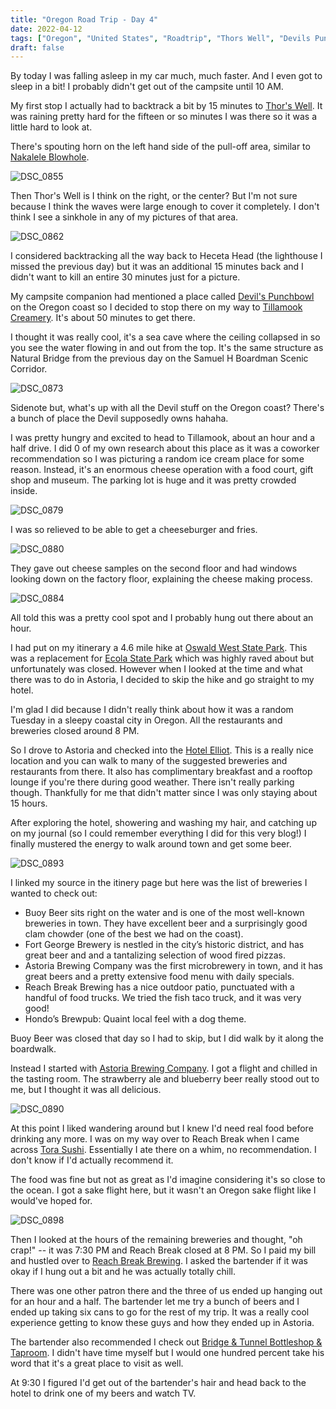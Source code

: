 ```yaml
---
title: "Oregon Road Trip - Day 4"
date: 2022-04-12
tags: ["Oregon", "United States", "Roadtrip", "Thors Well", "Devils Punchbowl", "Tillamook", "Tillamook Creamery", "Astoria"]
draft: false
---
```


By today I was falling asleep in my car much, much faster. And I even got to sleep in a bit! I probably didn't get out of the campsite until 10 AM.

My first stop I actually had to backtrack a bit by 15 minutes to [Thor's Well](https://www.atlasobscura.com/places/thor-s-well). It was raining pretty hard for the fifteen or so minutes I was there so it was a little hard to look at. 

There's spouting horn on the left hand side of the pull-off area, similar to [Nakalele Blowhole](../../trips/hawaii/maui_2022_day_3).

![DSC_0855](/images/DSC_0855.png)

Then Thor's Well is I think on the right, or the center? But I'm not sure because I think the waves were large enough to cover it completely. I don't think I see a sinkhole in any of my pictures of that area.

![DSC_0862](/images/DSC_0862.png)

I considered backtracking all the way back to Heceta Head (the lighthouse I missed the previous day) but it was an additional 15 minutes back and I didn't want to kill an entire 30 minutes just for a picture.

My campsite companion had mentioned a place called [Devil's Punchbowl](https://stateparks.oregon.gov/index.cfm?do=park.profile&parkId=156) on the Oregon coast so I decided to stop there on my way to [Tillamook Creamery](https://www.tillamook.com/visit-us/creamery). It's about 50 minutes to get there.

I thought it was really cool, it's a sea cave where the ceiling collapsed in so you see the water flowing in and out from the top. It's the same structure as Natural Bridge from the previous day on the Samuel H Boardman Scenic Corridor.

![DSC_0873](/images/DSC_0873.png)

Sidenote but, what's up with all the Devil stuff on the Oregon coast? There's a bunch of place the Devil supposedly owns hahaha.

I was pretty hungry and excited to head to Tillamook, about an hour and a half drive. I did 0 of my own research about this place as it was a coworker recommendation so I was picturing a random ice cream place for some reason. Instead, it's an enormous cheese operation with a food court, gift shop and museum. The parking lot is huge and it was pretty crowded inside.

![DSC_0879](/images/DSC_0879.png)

I was so relieved to be able to get a cheeseburger and fries.

![DSC_0880](/images/DSC_0880.png)

They gave out cheese samples on the second floor and had windows looking down on the factory floor, explaining the cheese making process.

![DSC_0884](/images/DSC_0884.png)

All told this was a pretty cool spot and I probably hung out there about an hour.

I had put on my itinerary a 4.6 mile hike at [Oswald West State Park](https://stateparks.oregon.gov/index.cfm?do=park.profile&parkId=139). This was a replacement for [Ecola State Park](https://stateparks.oregon.gov/index.cfm?do=park.profile&parkId=136) which was highly raved about but unfortunately was closed. However when I looked at the time and what there was to do in Astoria, I decided to skip the hike and go straight to my hotel.

I'm glad I did because I didn't really think about how it was a random Tuesday in a sleepy coastal city in Oregon. All the restaurants and breweries closed around 8 PM.

So I drove to Astoria and checked into the [Hotel Elliot](https://www.hotelelliott.com/). This is a really nice location and you can walk to many of the suggested breweries and restaurants from there. It also has complimentary breakfast and a rooftop lounge if you're there during good weather. There isn't really parking though. Thankfully for me that didn't matter since I was only staying about 15 hours. 

After exploring the hotel, showering and washing my hair, and catching up on my journal (so I could remember everything I did for this very blog!) I finally mustered the energy to walk around town and get some beer.

![DSC_0893](/images/DSC_0893.png)

I linked my source in the itinery page but here was the list of breweries I wanted to check out:
- Buoy Beer sits right on the water and is one of the most well-known breweries in town. They have excellent beer and a surprisingly good clam chowder (one of the best we had on the coast).
- Fort George Brewery is nestled in the city’s historic district, and has great beer and and a tantalizing selection of wood fired pizzas.
- Astoria Brewing Company was the first microbrewery in town, and it has great beers and a pretty extensive food menu with daily specials.
- Reach Break Brewing has a nice outdoor patio, punctuated with a handful of food trucks. We tried the fish taco truck, and it was very good!
- Hondo’s Brewpub: Quaint local feel with a dog theme.

Buoy Beer was closed that day so I had to skip, but I did walk by it along the boardwalk. 

Instead I started with [Astoria Brewing Company](https://astoriabrewingcompany.com/). I got a flight and chilled in the tasting room. The strawberry ale and blueberry beer really stood out to me, but I thought it was all delicious.

![DSC_0890](/images/DSC_0890.png)

At this point I liked wandering around but I knew I'd need real food before drinking any more. I was on my way over to Reach Break when I came across [Tora Sushi](https://torasushi.com/). Essentially I ate there on a whim, no recommendation. I don't know if I'd actually recommend it. 

The food was fine but not as great as I'd imagine considering it's so close to the ocean. I got a sake flight here, but it wasn't an Oregon sake flight like I would've hoped for.

![DSC_0898](/images/DSC_0898.png)

Then I looked at the hours of the remaining breweries and thought, "oh crap!" -- it was 7:30 PM and Reach Break closed at 8 PM. So I paid my bill and hustled over to [Reach Break Brewing](https://www.reachbreak.com/). I asked the bartender if it was okay if I hung out a bit and he was actually totally chill.

There was one other patron there and the three of us ended up hanging out for an hour and a half. The bartender let me try a bunch of beers and I ended up taking six cans to go for the rest of my trip. It was a really cool experience getting to know these guys and how they ended up in Astoria.

The bartender also recommended I check out [Bridge & Tunnel Bottleshop & Taproom](https://www.facebook.com/beers4all/). I didn't have time myself but I would one hundred percent take his word that it's a great place to visit as well.

At 9:30 I figured I'd get out of the bartender's hair and head back to the hotel to drink one of my beers and watch TV.